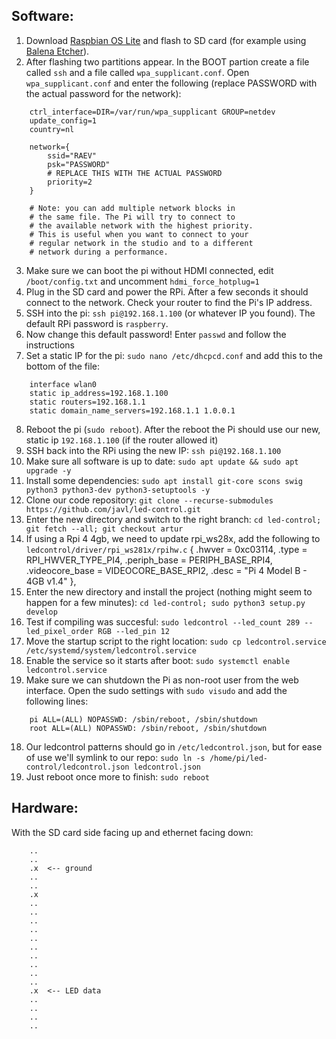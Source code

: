 ## Software:

1. Download [Raspbian OS Lite](https://www.raspberrypi.org/software/operating-systems/#raspberry-pi-os-32-bit) and flash to SD card (for example using [Balena Etcher](https://www.balena.io/etcher/)).
2. After flashing two partitions appear. In the BOOT partion create a file called `ssh` and a file called `wpa_supplicant.conf`.
Open `wpa_supplicant.conf` and enter the following (replace PASSWORD with the actual password for the network):

```
    ctrl_interface=DIR=/var/run/wpa_supplicant GROUP=netdev
    update_config=1
    country=nl

    network={
        ssid="RAEV"
        psk="PASSWORD"
        # REPLACE THIS WITH THE ACTUAL PASSWORD
        priority=2
    }

    # Note: you can add multiple network blocks in
    # the same file. The Pi will try to connect to
    # the available network with the highest priority.
    # This is useful when you want to connect to your
    # regular network in the studio and to a different
    # network during a performance.
```
3. Make sure we can boot the pi without HDMI connected, edit `/boot/config.txt` and uncomment `hdmi_force_hotplug=1`
4. Plug in the SD card and power the RPi. After a few seconds it should connect to the network. Check your router to find the Pi's IP address.
5. SSH into the pi: `ssh pi@192.168.1.100` (or whatever IP you found). The default RPi password is `raspberry`.
6. Now change this default password! Enter `passwd` and follow the instructions
7. Set a static IP for the pi: `sudo nano /etc/dhcpcd.conf` and add this to the bottom of the file:
```
    interface wlan0
    static ip_address=192.168.1.100
    static routers=192.168.1.1
    static domain_name_servers=192.168.1.1 1.0.0.1
```
8. Reboot the pi (`sudo reboot`). After the reboot the Pi should use our new, static ip `192.168.1.100` (if the router allowed it)
9. SSH back into the RPi using the new IP: `ssh pi@192.168.1.100`
10. Make sure all software is up to date: `sudo apt update && sudo apt upgrade -y`
11. Install some dependencies: `sudo apt install git-core scons swig python3 python3-dev python3-setuptools -y`
12. Clone our code repository: `git clone --recurse-submodules https://github.com/javl/led-control.git`
13. Enter the new directory and switch to the right branch: `cd led-control; git fetch --all; git checkout artur`
14. If using a Rpi 4 4gb, we need to update rpi_ws28x, add the following to `ledcontrol/driver/rpi_ws281x/rpihw.c`
    {
        .hwver = 0xc03114,
        .type = RPI_HWVER_TYPE_PI4,
        .periph_base = PERIPH_BASE_RPI4,
        .videocore_base = VIDEOCORE_BASE_RPI2,
        .desc = "Pi 4 Model B - 4GB v1.4"
    },
14. Enter the new directory and install the project (nothing might seem to happen for a few minutes): `cd led-control; sudo python3 setup.py develop`
15. Test if compiling was succesful: `sudo ledcontrol --led_count 289 --led_pixel_order RGB --led_pin 12`
15. Move the startup script to the right location: `sudo cp ledcontrol.service /etc/systemd/system/ledcontrol.service`
16. Enable the service so it starts after boot: `sudo systemctl enable ledcontrol.service`
17. Make sure we can shutdown the Pi as non-root user from the web interface. Open the sudo settings with `sudo visudo` and add the following lines:
```
    pi ALL=(ALL) NOPASSWD: /sbin/reboot, /sbin/shutdown
    root ALL=(ALL) NOPASSWD: /sbin/reboot, /sbin/shutdown
```
18. Our ledcontrol patterns should go in `/etc/ledcontrol.json`, but for ease of use we'll symlink to our repo: `sudo ln -s /home/pi/led-control/ledcontrol.json ledcontrol.json`
19. Just reboot once more to finish: `sudo reboot`

## Hardware:
With the SD card side facing up and ethernet facing down:

```
    ..
    ..
    .x  <-- ground
    ..
    ..
    .x
    ..
    ..
    ..
    ..
    ..
    ..
    ..
    ..
    ..
    ..
    .x  <-- LED data
    ..
    ..
    ..
    ..
```
